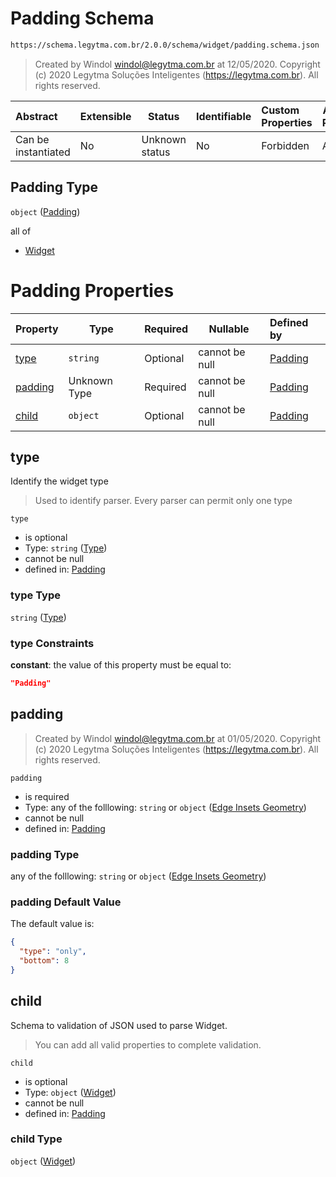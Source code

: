 # Padding Schema

```txt
https://schema.legytma.com.br/2.0.0/schema/widget/padding.schema.json
```




> Created by Windol [windol@legytma.com.br](mailto:windol@legytma.com.br) at 12/05/2020.
> Copyright (c) 2020 Legytma Soluções Inteligentes (<https://legytma.com.br>). All rights reserved.
>

| Abstract            | Extensible | Status         | Identifiable | Custom Properties | Additional Properties | Access Restrictions | Defined In                                                                         |
| :------------------ | ---------- | -------------- | ------------ | :---------------- | --------------------- | ------------------- | ---------------------------------------------------------------------------------- |
| Can be instantiated | No         | Unknown status | No           | Forbidden         | Allowed               | none                | [padding.schema.json](../schema/widget/padding.schema.json) |

## Padding Type

`object` ([Padding](padding.md))

all of

-   [Widget](input_decoration-properties-widget-5.md)

# Padding Properties

| Property            | Type         | Required | Nullable       | Defined by                                                                                                                                                                 |
| :------------------ | ------------ | -------- | -------------- | :------------------------------------------------------------------------------------------------------------------------------------------------------------------------- |
| [type](#type)       | `string`     | Optional | cannot be null | [Padding](widget-definitions-type.md)                                        |
| [padding](#padding) | Unknown Type | Required | cannot be null | [Padding](button_bar_theme_data-properties-edge-insets-geometry.md) |
| [child](#child)     | `object`     | Optional | cannot be null | [Padding](input_decoration-properties-widget-5.md)                                  |

## type

Identify the widget type


> Used to identify parser. Every parser can permit only one type
>

`type`

-   is optional
-   Type: `string` ([Type](widget-definitions-type.md))
-   cannot be null
-   defined in: [Padding](widget-definitions-type.md)

### type Type

`string` ([Type](widget-definitions-type.md))

### type Constraints

**constant**: the value of this property must be equal to:

```json
"Padding"
```

## padding




> Created by Windol [windol@legytma.com.br](mailto:windol@legytma.com.br) at 01/05/2020.
> Copyright (c) 2020 Legytma Soluções Inteligentes (<https://legytma.com.br>). All rights reserved.
>

`padding`

-   is required
-   Type: any of the folllowing: `string` or `object` ([Edge Insets Geometry](button_bar_theme_data-properties-edge-insets-geometry.md))
-   cannot be null
-   defined in: [Padding](button_bar_theme_data-properties-edge-insets-geometry.md)

### padding Type

any of the folllowing: `string` or `object` ([Edge Insets Geometry](button_bar_theme_data-properties-edge-insets-geometry.md))

### padding Default Value

The default value is:

```json
{
  "type": "only",
  "bottom": 8
}
```

## child

Schema to validation of JSON used to parse Widget.


> You can add all valid properties to complete validation.
>

`child`

-   is optional
-   Type: `object` ([Widget](input_decoration-properties-widget-5.md))
-   cannot be null
-   defined in: [Padding](input_decoration-properties-widget-5.md)

### child Type

`object` ([Widget](input_decoration-properties-widget-5.md))

